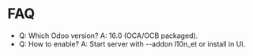 # FAQ

- Q: Which Odoo version? A: 16.0 (OCA/OCB packaged).
- Q: How to enable? A: Start server with --addon l10n_et or install in UI.
